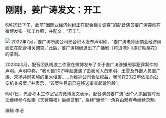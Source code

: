 

# 刚刚，姜广涛发文：开工

6月29日下午，此前“因商业经济纠纷正在配合相关调查”的配音演员姜广涛突然在微博发布一张工作照，并配文：“开工”。

![](https://inews.gtimg.com/om_bt/O1uaWEYjsEgmgwNehdqyqOV47PYZeLOT7SSpAohkpj-sYAA/1000)
2022年7月，姜广涛所属公司光合积木发布声明称，“姜广涛老师因商业经济纠纷正在配合相关调查。”此后，姜广涛相继退出了广播剧《将进酒》《提灯映桃花》的录制。

2023年3月，配音团队吼浪工作室在微博发布了关于姜广涛涉嫌刑事犯罪案件的声明。声明中称，“我司自2021年起遭遇了由我司人员宋明、王雪及外部人员姜广涛、宋扬共同实施的重大侵害……为维护公司合法权益，我司在2022年依法向公安机关报案。”并表示，“该案件目前已在移送审查起诉阶段”。

6月7日，光合积木工作室官方微博发文表示，配音演员姜广涛“因个人原因暂时无法继续参与动画《天官赐福》后续录制”，后续“谢怜”一角将由邓宥希继续录制。

编辑 李洁

